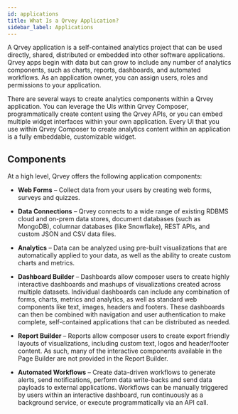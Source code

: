 ```yaml
---
id: applications
title: What Is a Qrvey Application? 
sidebar_label: Applications
---
```


<div style={{textAlign: "justify"}}>

A Qrvey application is a self-contained analytics project that can be used directly, shared, distributed or embedded into other software applications. Qrvey apps begin with data but can grow to include any number of analytics components, such as charts, reports, dashboards, and automated workflows. As an application owner, you can assign users, roles and permissions to your application.

There are several ways to create analytics components within a Qrvey application.  You can leverage the UIs within Qrvey Composer, programmatically create content using the Qrvey APIs, or you can embed multiple widget interfaces within your own application.  Every UI that you use within Qrvey Composer to create analytics content within an application is a fully embeddable, customizable widget.


## Components
At a high level, Qrvey offers the following application components:

* **Web Forms** – Collect data from your users by creating web forms, surveys and quizzes.

* **Data Connections** – Qrvey connects to a wide range of existing RDBMS cloud and on-prem data stores, document databases (such as MongoDB), columnar databases (like Snowflake), REST APIs, and custom JSON and CSV data files.

* **Analytics** – Data can be analyzed using pre-built visualizations that are automatically applied to your data, as well as the ability to create custom charts and metrics.

* **Dashboard Builder** – Dashboards allow composer users to create highly interactive dashboards and mashups of visualizations created across multiple datasets. Individual dashboards can include any combination of forms, charts, metrics and analytics, as well as standard web components like text, images, headers and footers. These dashboards can then be combined with navigation and user authentication to make complete, self-contained applications that can be distributed as needed.

* **Report Builder** – Reports allow composer users to create export friendly layouts of visualizations, including custom text, logos and header/footer content.  As such, many of the interactive components available in the Page Builder are not provided in the Report Builder.

* **Automated Workflows** – Create data-driven  workflows to generate alerts, send notifications, perform data write-backs and send data payloads to external applications.  Workflows can be manually triggered by users within an interactive dashboard, run continuously as a background service, or execute programmatically via an API call.


</div>